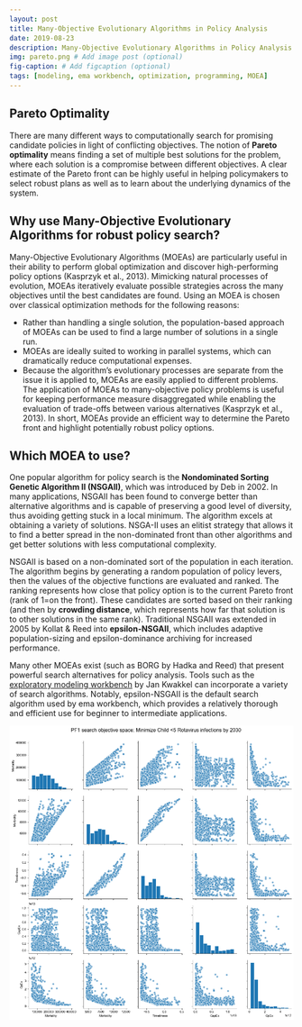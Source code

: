 ```yaml
---
layout: post
title: Many-Objective Evolutionary Algorithms in Policy Analysis
date: 2019-08-23
description: Many-Objective Evolutionary Algorithms in Policy Analysis
img: pareto.png # Add image post (optional)
fig-caption: # Add figcaption (optional)
tags: [modeling, ema workbench, optimization, programming, MOEA]
---
```


## Pareto Optimality
There are many different ways to computationally search for promising candidate policies in light of conflicting objectives. The notion of **Pareto optimality** means finding a set of multiple best solutions for the problem, where each solution is a compromise between different objectives. A clear estimate of the Pareto front can be highly useful in helping policymakers to select robust plans as well as to learn about the underlying dynamics of the system.

## Why use Many-Objective Evolutionary Algorithms for robust policy search?
Many-Objective Evolutionary Algorithms (MOEAs) are particularly useful in their ability to perform global optimization and discover high-performing policy options (Kasprzyk et al., 2013). Mimicking natural processes of evolution, MOEAs iteratively evaluate possible strategies across the many objectives until the best candidates are found. Using an MOEA is chosen over classical optimization methods for the following reasons:
* Rather than handling a single solution, the population-based approach of MOEAs can be used to find a large number of solutions in a single run.
* MOEAs are ideally suited to working in parallel systems, which can dramatically reduce computational expenses.
* Because the algorithm’s evolutionary processes are separate from the issue it is applied to, MOEAs are easily applied to different problems.
The application of MOEAs to many-objective policy problems is useful for keeping performance measure disaggregated while enabling the evaluation of trade-offs between various alternatives (Kasprzyk et al., 2013). In short, MOEAs provide an efficient way to determine the Pareto front and highlight potentially robust policy options.

## Which MOEA to use?
One popular algorithm for policy search is the **Nondominated Sorting Genetic Algorithm II (NSGAII)**, which was introduced by Deb in 2002. In many applications, NSGAII has been found to converge better than alternative algorithms and is capable of preserving a good level of diversity, thus avoiding getting stuck in a local minimum. The algorithm excels at obtaining a variety of solutions. NSGA-II uses an elitist strategy that allows it to find a better spread in the non-dominated front than other algorithms and get better solutions with less computational complexity.

NSGAII is based on a non-dominated sort of the population in each iteration. The algorithm begins by generating a random population of policy levers, then the values of the objective functions are evaluated and ranked. The ranking represents how close that policy option is to the current Pareto front (rank of 1=on the front). These candidates are sorted based on their ranking (and then by **crowding distance**, which represents how far that solution is to other solutions in the same rank). Traditional NSGAII was extended in 2005 by Kollat & Reed into **epsilon-NSGAII**, which includes adaptive population-sizing and epsilon-dominance archiving for increased performance.

Many other MOEAs exist (such as BORG by Hadka and Reed) that present powerful search alternatives for policy analysis. Tools such as the [exploratory modeling workbench](https://github.com/quaquel/EMAworkbench) by Jan Kwakkel can incorporate a variety of search algorithms. Notably, epsilon-NSGAII is the default search algorithm used by ema workbench, which provides a relatively thorough and efficient use for beginner to intermediate applications.  


![Search](./assets/img/search.png)
